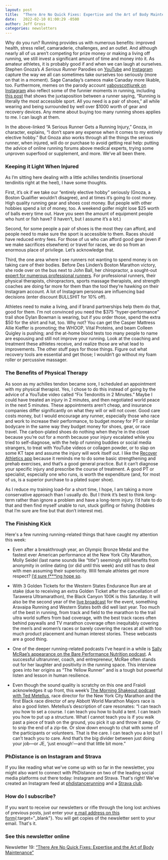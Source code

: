 ```yaml
---
layout: post
title:  "There Are No Quick Fixes: Expertise and the Art of Body Maintenance"
date:   2022-02-10 01:00:29 -0500
author: Jeff Gross
categories: newsletters
---
```


Why do you run? Running provides us with numerous benefits: improved health, stress relief, camaraderie, challenges, and an outlet. And although nearly all of us aren’t competing for prize money or making a living off running, we still invest a significant amount of time and money into it. As amateur athletes, it is probably good if and when we can laugh at ourselves. Stephen Gnoza’s _A Serious Runner_ Parodies on [YouTube](https://www.youtube.com/watch?v=ezdrNOKWfGY) and [Instagram](https://www.instagram.com/seriousrunner/) capture the way we all can sometimes take ourselves too seriously (more on that in a moment). Sage Canaday’s cameos make Canaday more likable, too. Furthermore, memes on the parody account [yaboyscottjurek on Instagram](https://www.instagram.com/yaboyscottjurek/) also reflect some of the funnier moments in running, including [this post](https://www.instagram.com/p/CZZkowLlQX7/) that shows the juxtaposition between a runner saying, “Running is literally the most accessible sport. All you need is a pair of shoes,” all while wearing and being surrounded by well over $1000 worth of gear and recovery devices. Any meme about buying too many running shoes applies to me. I can laugh at them.

In the above-linked “A Serious Runner Gets a Running Injury,” Gnoza, in character, explains, “I don’t spare any expense when it comes to my entirely elective hobby.” But Gnoza also works through all the things the serious runner, when injured, will do or purchase to avoid getting real help: putting the advice of online running forums above medical experts, trying some unproven superfood or supplement, and more. We’ve all been there.

### Keeping it Light When Injured

As I’m sitting here dealing with a little achilles tendinitis (insertional tendinitis right at the heel), I have some thoughts.

First, it’s ok if we take our “entirely elective hobby” seriously (Gnoza, a Boston Qualifier wouldn’t disagree), and at times it’s going to cost money. High quality running gear and shoes cost money. But people with other hobbies spend a lot of money, too. A weekend golfer might lose $25 worth of balls every time out. Have you seen the amount of equipment people who hunt or fish have? (I haven’t, but I assume it’s a lot.)

Second, for some people a pair of shoes is the most they can afford, and people need to make sure the sport is accessible to them. Races should have reduced entry fees. For those of us who can afford good gear (even if we make sacrifices elsewhere) or travel for races, we do so from an enormous place of privilege. Let’s acknowledge that.

Third, the one area where I see runners not wanting to spend money is on taking care of their bodies. Before Des Linden’s Boston Marathon victory, she rode over on the bus next to John Ball, her chiropractor, a sought-out [expert for numerous professional runners](https://www.nytimes.com/2021/08/03/sports/olympics/olympics-track-chiropractor.html). For professional runners, their physical therapists, chiropractors, sports massage therapists, and strength coaches are doing far more for them than the tool they’re hawking on their Instagram account. A lot of Instagram personas are influencing bad decisions (enter discount BULLSHIT for 10% off).

Athletes need to make a living, and if brand partnerships help them do that, good for them. I’m not convinced you need the $375 “hyper-performance” trail shoe Dylan Bowman is wearing, but if you order those, spend the extra $50 for the shirt and hat, too. Why not? You can get the Casper Mattress Allie Kieffer is promoting; the WHOOP, Vital Proteins, and beam Colleen Quigley is pushing; and the at-home blood tests too many people to name are espousing and still not improve your running. Look at the coaching and treatment these athletes receive, and realize those are what lead to improvements. The other stuff pays for those things. Figure out what recovery tools are essential and get those; I wouldn’t go without my foam roller or percussive massager.

### The Benefits of Physical Therapy

As soon as my achilles tendon became sore, I scheduled an appointment with my physical therapist. Yes, I chose to do this instead of going by the advice of a YouTube video called “Fix Tendonitis in 2 Minutes.” Maybe I could have treated an injury in 2 minutes, and then negotiated world peace in the next 5 minutes. These appointments aren’t cheap, and insurance companies differ significantly on what they will or will not cover. Good care costs money, but I would encourage any runner, especially those who race and work to increase their performance, to budget money for PT or similar bodycare in the same way they budget money for shoes, gear, or race travel. The carbon-plated shoes do nothing when they’re in the closet because you’re out for a month because your injury escalated while you tried to self-diagnose, with the help of running buddies or social media strangers, to treat with YouTube videos or collagen powder, or to slap on some KT tape and assume the injury will work itself out. I like the [Recover Athletics app](https://recoverathletics.com/) because it reminds me to do some basic strengthening and prehab exercises, and that’s a good general practice. But it can’t diagnose your specific injury and prescribe the course of treatment. A good PT or specialist, especially one who runs, is worth the expenditure (and, for most of us, is a superior purchase to a plated super shoe).

As I reduce my training load–for a short time, I hope, I am taking a more conservative approach than I usually do. But I think it’s best to think long-term rather than ignore a problem and have a long-term injury. I’d hate to do that and then find myself unable to run, stuck golfing or fishing (hobbies that I’m sure are fine but that don’t interest me).

### The Finishing Kick

Here's a few running running-related things that have caught my attention this week:

- Even after a breakthrough year, an Olympic Bronze Medal and the fastest ever American performance at the New York City Marathon, Molly Seidel (last name sounds like “title”) seemingly still benefits from anonymity in online dating (or did until this week) and still has to deal with men assuming their superiority. Will female athletes get more respect? [I’d sure f***ing hope so](https://www.instagram.com/p/CZuwWKBv0E0/).

- With 3 Golden Tickets for the Western States Endurance Run are at stake (due to receiving an extra Golden Ticket after the cancellation of Tarawera Ultramarathon), the Black Canyon 100K is this Saturday. It will also be the second year of the [live broadcast](https://aravaiparunning.com/network/blackcanyon/live/) for the event, something Aravaipa Running and Western States both did well last year. Too much of the best in running, from track and field to the marathon to the trail ultra world suffers from bad coverage, with the best track races often behind paywalls and TV marathon coverage often inequitably covering the men’s and women’s races or barely covering the races at all with too much product placement and human interest stories. These webcasts are a good thing.

- One of the deeper running-related podcasts I’ve heard in a while is [Sally McRae’s appearance on the Bare Performance Nutrition podcast](https://www.youtube.com/watch?v=kTa3hLwELuI). A successful ultrarunner, coach, and entrepreneur, McRae often stands out for her laughter and positivity in the running space. This interview goes into her origins as “The Yellow Runner” and is a tough but powerful listen and lesson in human resilience.

- Even though the sound quality is scratchy on this one and Fraioli acknowledges it up front, this week’s [The Morning Shakeout podcast with Ted Metellus](https://themorningshakeout.com/podcast-episode-193-with-ted-metellus/), race director for the New York City Marathon and the first Black race director of any Abbott World Marathon Majors race is also a good listen. Metellus’s description of care resonates: “I can teach you how to set a course. I can teach you how to build a tent. I can teach you how to put up a structure. What I cannot teach you is if you walk past a piece of trash on the ground, you pick it up and throw it away. Or to snip the end of a zip-tie. Or slow down enough to chat with some of the participants or volunteers. That is the care. I can teach you a lot but I can’t teach you to care. And that’s the big divider between just doing your job—or JE, ‘just enough’—and that little bit more.”

### PhDistance is on Instagram and Strava

If you like reading what we've come up with so far in the newsletter, you might also want to connect with PhDistance on two of the leading social media platforms out there today: Instagram and Strava. That's right! We've created an Instagram feed at [phdistancerunning](https://www.instagram.com/phdistancerunning/) and a [Strava club](https://www.strava.com/clubs/PhDistance).

### How do I subscribe?

If you want to receive our newsletters or rifle through the long lost archives of previous posts, just enter your [e mail address on this form](https://forms.gle/NHEsBP1wo11yYrZj7){:target="_blank"}. You will get copies of the newsletter sent to your email. That's it.

### See this newsletter online

Newsletter 19: [“There Are No Quick Fixes: Expertise and the Art of Body Maintenance”]()
